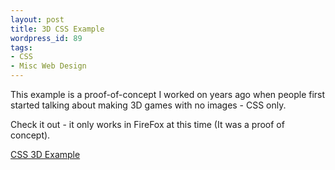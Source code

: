 ```yaml
---
layout: post
title: 3D CSS Example
wordpress_id: 89
tags:
- CSS
- Misc Web Design
---
```


This example is a proof-of-concept I worked on years ago when people first started talking about making 3D games with no images - CSS only.

Check it out - it only works in FireFox at this time (It was a proof of concept).

[CSS 3D Example](http://aaronsaray.com/blog/wp-content/uploads/2008/01/door.html)
